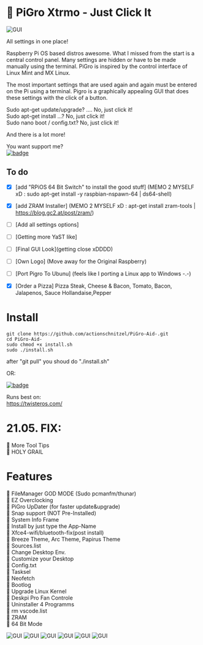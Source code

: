 # :tada: PiGro Xtrmo - Just Click It
![GUI](https://github.com/actionschnitzel/tingsandstuff/blob/main/Untitled%2Bberry.png)


All settings in one place!    
    
Raspberry Pi OS based distros awesome. What I missed from the start is a central control panel. Many settings are hidden or have to be made manually using the terminal. PiGro is inspired by the control interface of Linux Mint and MX Linux.    
    
The most important settings that are used again and again must be entered on the Pi using a terminal. Pigro is a graphically appealing GUI that does these settings with the click of a button.     
    
Sudo apt-get update/upgrade? .... No, just click it!     
Sudo apt-get install ...? No, just click it!     
Sudo nano boot / config.txt? No, just click it!     
    
And there is a lot more!    
   
You want support me?     
[![badge](https://www.paypalobjects.com/en_GB/i/btn/btn_donate_SM.gif)](https://paypal.me/actionschnitzel?locale.x=de_DE)     




## To do
- [x] [add "RPiOS 64 Bit Switch" to install the good stuff]  (MEMO 2 MYSELF xD : sudo apt-get install -y raspbian-nspawn-64 | ds64-shell)
- [x] [add ZRAM Installer]  (MEMO 2 MYSELF xD : apt-get install zram-tools
 | https://blog.gc2.at/post/zram/)    
- [ ] [Add all settings options]    
- [ ] [Getting more YaST like]
- [ ] [Final GUI Look](getting close xDDDD)    
- [ ] [Own Logo] (Move away for the Original Raspberry)    
- [ ] [Port Pigro To Ubunu] (feels like I porting a Linux app to Windows -.-)     
- [x] [Order a Pizza] Pizza Steak, Cheese & Bacon, Tomato, Bacon, Jalapenos, Sauce Hollandaise,Pepper                



# Install

```
git clone https://github.com/actionschnitzel/PiGro-Aid-.git
cd PiGro-Aid-
sudo chmod +x install.sh
sudo ./install.sh
```    
after "git pull" you shoud do "./install.sh"    
    
OR:    
    
[![badge](https://github.com/Botspot/pi-apps/blob/master/icons/badge.png?raw=true)](https://github.com/Botspot/pi-apps)  




Runs best on:    
https://twisteros.com/    
    
	
	
# 21.05. FIX:    
:hamburger: More Tool Tips    
:hamburger: HOLY GRAIL      

# Features
:metal: FileManager GOD MODE (Sudo pcmanfm/thunar)   
:metal: EZ Overclocking    
:metal: PiGro UpDater (for faster update&upgrade)    
:metal: Snap support (NOT Pre-Installed)    
:metal: System Info Frame    
:metal: Install by just type the App-Name    
:metal: Xfce4-wifi/bluetooth-fix(post install)    
:metal: Breeze Theme, Arc Theme, Papirus Theme    
:metal: Sources.list    
:metal: Change Desktop Env.    
:metal: Customize your Desktop    
:metal: Config.txt    
:metal: Tasksel    
:metal: Neofetch    
:metal: Bootlog    
:metal: Upgrade Linux Kernel    
:metal: Deskpi Pro Fan Controle    
:metal: Uninstaller 4 Programms    
:metal: rm vscode.list    
:metal: ZRAM    
:metal: 64 Bit Mode    


![GUI](https://github.com/actionschnitzel/tingsandstuff/blob/main/Pigro1.png)
![GUI](https://github.com/actionschnitzel/tingsandstuff/blob/main/Pigro2.png)
![GUI](https://github.com/actionschnitzel/tingsandstuff/blob/main/Pigro3.png)
![GUI](https://github.com/actionschnitzel/tingsandstuff/blob/main/Pigro4.png)
![GUI](https://github.com/actionschnitzel/tingsandstuff/blob/main/Pigro5.png)
![GUI](https://github.com/actionschnitzel/tingsandstuff/blob/main/Pigro6.png)




